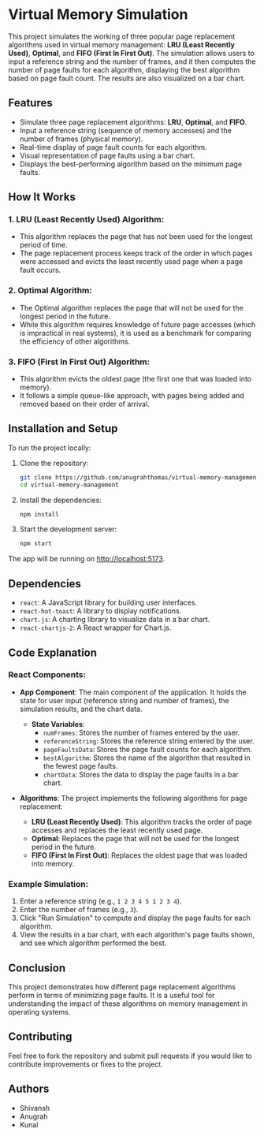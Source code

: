 # Virtual Memory Simulation

This project simulates the working of three popular page replacement algorithms used in virtual memory management: **LRU (Least Recently Used)**, **Optimal**, and **FIFO (First In First Out)**. The simulation allows users to input a reference string and the number of frames, and it then computes the number of page faults for each algorithm, displaying the best algorithm based on page fault count. The results are also visualized on a bar chart.

## Features

- Simulate three page replacement algorithms: **LRU**, **Optimal**, and **FIFO**.
- Input a reference string (sequence of memory accesses) and the number of frames (physical memory).
- Real-time display of page fault counts for each algorithm.
- Visual representation of page faults using a bar chart.
- Displays the best-performing algorithm based on the minimum page faults.

## How It Works

### 1. **LRU (Least Recently Used)** Algorithm:
   - This algorithm replaces the page that has not been used for the longest period of time.
   - The page replacement process keeps track of the order in which pages were accessed and evicts the least recently used page when a page fault occurs.
   
### 2. **Optimal** Algorithm:
   - The Optimal algorithm replaces the page that will not be used for the longest period in the future.
   - While this algorithm requires knowledge of future page accesses (which is impractical in real systems), it is used as a benchmark for comparing the efficiency of other algorithms.
   
### 3. **FIFO (First In First Out)** Algorithm:
   - This algorithm evicts the oldest page (the first one that was loaded into memory).
   - It follows a simple queue-like approach, with pages being added and removed based on their order of arrival.

## Installation and Setup

To run the project locally:

1. Clone the repository:
    ```bash
    git clone https://github.com/anugrahthomas/virtual-memory-management.git
    cd virtual-memory-management
    ```

2. Install the dependencies:
    ```bash
    npm install
    ```

3. Start the development server:
    ```bash
    npm start
    ```

The app will be running on [http://localhost:5173](http://localhost:5173).

## Dependencies

- `react`: A JavaScript library for building user interfaces.
- `react-hot-toast`: A library to display notifications.
- `chart.js`: A charting library to visualize data in a bar chart.
- `react-chartjs-2`: A React wrapper for Chart.js.

## Code Explanation

### React Components:

- **App Component**: The main component of the application. It holds the state for user input (reference string and number of frames), the simulation results, and the chart data.
  - **State Variables**:
    - `numFrames`: Stores the number of frames entered by the user.
    - `referenceString`: Stores the reference string entered by the user.
    - `pageFaultsData`: Stores the page fault counts for each algorithm.
    - `bestAlgorithm`: Stores the name of the algorithm that resulted in the fewest page faults.
    - `chartData`: Stores the data to display the page faults in a bar chart.

- **Algorithms**: The project implements the following algorithms for page replacement:
  - **LRU (Least Recently Used)**: This algorithm tracks the order of page accesses and replaces the least recently used page.
  - **Optimal**: Replaces the page that will not be used for the longest period in the future.
  - **FIFO (First In First Out)**: Replaces the oldest page that was loaded into memory.

### Example Simulation:

1. Enter a reference string (e.g., `1 2 3 4 5 1 2 3 4`).
2. Enter the number of frames (e.g., `3`).
3. Click "Run Simulation" to compute and display the page faults for each algorithm.
4. View the results in a bar chart, with each algorithm's page faults shown, and see which algorithm performed the best.


## Conclusion

This project demonstrates how different page replacement algorithms perform in terms of minimizing page faults. It is a useful tool for understanding the impact of these algorithms on memory management in operating systems.

## Contributing

Feel free to fork the repository and submit pull requests if you would like to contribute improvements or fixes to the project.


## Authors

- Shivansh
- Anugrah
- Kunal
